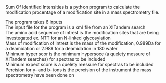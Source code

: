 Sum Of Identified Intensities is a python program to calculate the modification procentage of a modification site in a mass spectrometry file.

The program takes 6 inputs <br />
The input file for the program is a xml file from an X!Tandem search <br />
The amino acid sequence of intrest is the modification sites that are being investegated ex. NTT for an N-linked glycosylation <br />
Mass of modification of intrest is the mass of the modification, 0.989Da for a deamidation or 2.989 for a deamidation in 180 water <br />
Minimum hyper scor is the minimum hypersoce (a quelety messure of X!Tandem searches) for spectras to be included <br />
Minimum expect score is a quelety messure for spectras to be included <br />
Percision for y- and b- ions is the percision of the instrument the mass spectrometry have been done on<br />

